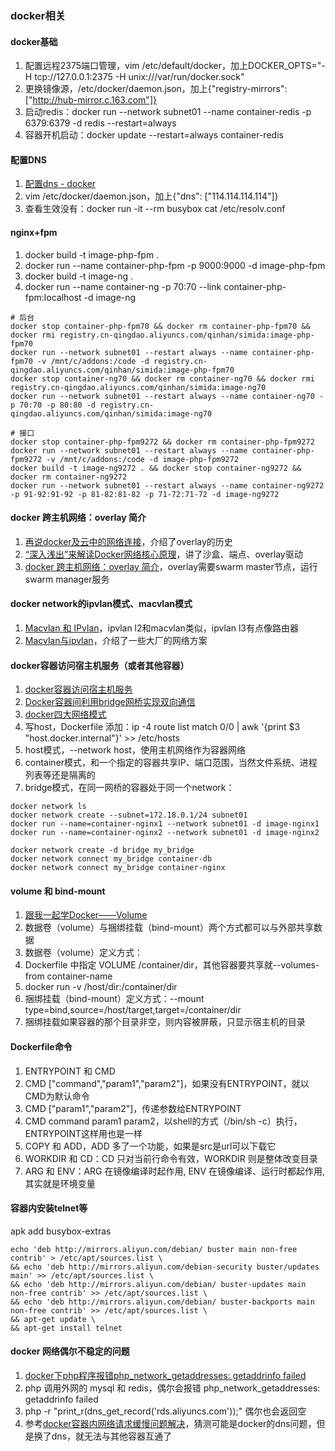 ### docker相关

#### docker基础
1. 配置远程2375端口管理，vim /etc/default/docker，加上DOCKER_OPTS="-H tcp://127.0.0.1:2375 -H unix:///var/run/docker.sock"
1. 更换镜像源，/etc/docker/daemon.json，加上{"registry-mirrors": ["http://hub-mirror.c.163.com"]}
1. 启动redis：docker run --network subnet01 --name container-redis -p 6379:6379 -d redis --restart=always
1. 容器开机启动：docker update --restart=always container-redis

#### 配置DNS
1. [配置dns - docker](https://yeasy.gitbook.io/docker_practice/network/dns)
1. vim /etc/docker/daemon.json，加上{"dns": ["114.114.114.114"]}
1. 查看生效没有：docker run -it --rm busybox cat /etc/resolv.conf

#### nginx+fpm
1. docker build -t image-php-fpm .
1. docker run --name container-php-fpm -p 9000:9000 -d image-php-fpm
1. docker build -t image-ng .
1. docker run --name container-ng -p 70:70 --link container-php-fpm:localhost -d image-ng

```
# 后台
docker stop container-php-fpm70 && docker rm container-php-fpm70 && docker rmi registry.cn-qingdao.aliyuncs.com/qinhan/simida:image-php-fpm70
docker run --network subnet01 --restart always --name container-php-fpm70 -v /mnt/c/addons:/code -d registry.cn-qingdao.aliyuncs.com/qinhan/simida:image-php-fpm70
docker stop container-ng70 && docker rm container-ng70 && docker rmi registry.cn-qingdao.aliyuncs.com/qinhan/simida:image-ng70
docker run --network subnet01 --restart always --name container-ng70 -p 70:70 -p 80:80 -d registry.cn-qingdao.aliyuncs.com/qinhan/simida:image-ng70

# 接口
docker stop container-php-fpm9272 && docker rm container-php-fpm9272
docker run --network subnet01 --restart always --name container-php-fpm9272 -v /mnt/c/addons:/code -d image-php-fpm9272
docker build -t image-ng9272 . && docker stop container-ng9272 && docker rm container-ng9272
docker run --network subnet01 --restart always --name container-ng9272 -p 91-92:91-92 -p 81-82:81-82 -p 71-72:71-72 -d image-ng9272
```

#### docker 跨主机网络：overlay 简介
1. [再说docker及云中的网络连接](https://ying-zhang.github.io/cloud/2016/vm-net-2/)，介绍了overlay的历史
1. [“深入浅出”来解读Docker网络核心原理](https://blog.51cto.com/ganbing/2087598)，讲了沙盒、端点、overlay驱动
1. [docker 跨主机网络：overlay 简介](https://cizixs.com/2016/06/13/docker-overlay-network/)，overlay需要swarm master节点，运行swarm manager服务

#### docker network的ipvlan模式、macvlan模式
1. [Macvlan 和 IPvlan](https://www.cnblogs.com/menkeyi/p/11374023.html)，ipvlan l2和macvlan类似，ipvlan l3有点像路由器
1. [Macvlan与ipvlan](https://xiazemin.github.io/MyBlog/docker/2019/07/11/ipvlan.html)，介绍了一些大厂的网络方案

#### docker容器访问宿主机服务（或者其他容器）
1. [docker容器访问宿主机服务](https://blog.csdn.net/qq_38403662/article/details/102555888)
1. [Docker容器间利用bridge网桥实现双向通信](https://www.cnblogs.com/zouzou-busy/p/12148825.html)
1. [docker四大网络模式](https://lgzblog.com/2020/04/23/docker%E5%9B%9B%E5%A4%A7%E7%BD%91%E7%BB%9C%E6%A8%A1%E5%BC%8F/)
1. 写host，Dockerfile 添加：ip -4 route list match 0/0 | awk '{print $3 "host.docker.internal"}' >> /etc/hosts
1. host模式，--network host，使用主机网络作为容器网络
1. container模式，和一个指定的容器共享IP、端口范围，当然文件系统、进程列表等还是隔离的
1. bridge模式，在同一网桥的容器处于同一个network：

```
docker network ls
docker network create --subnet=172.18.0.1/24 subnet01
docker run --name=container-nginx1 --network subnet01 -d image-nginx1
docker run --name=container-nginx2 --network subnet01 -d image-nginx2

docker network create -d bridge my_bridge
docker network connect my_bridge container-db
docker network connect my_bridge container-nginx
```

#### volume 和 bind-mount
1. [跟我一起学Docker——Volume](https://www.binss.me/blog/learn-docker-with-me-about-volume/)
1. 数据卷（volume）与捆绑挂载（bind-mount）两个方式都可以与外部共享数据
1. 数据卷（volume）定义方式：
  1. Dockerfile 中指定 VOLUME /container/dir，其他容器要共享就--volumes-from container-name
  1. docker run -v /host/dir:/container/dir
1. 捆绑挂载（bind-mount）定义方式：--mount type=bind,source=/host/target,target=/container/dir
1. 捆绑挂载如果容器的那个目录非空，则内容被屏蔽，只显示宿主机的目录

#### Dockerfile命令
1. ENTRYPOINT 和 CMD
  1. CMD ["command","param1","param2"]，如果没有ENTRYPOINT，就以CMD为默认命令
  1. CMD ["param1","param2"]，传递参数给ENTRYPOINT
  1. CMD command param1 param2，以shell的方式（/bin/sh -c）执行，ENTRYPOINT这样用也是一样
1. COPY 和 ADD，ADD 多了一个功能，如果是src是url可以下载它
1. WORKDIR 和 CD：CD 只对当前行命令有效，WORKDIR 则是整体改变目录
1. ARG 和 ENV：ARG 在镜像编译时起作用, ENV 在镜像编译、运行时都起作用, 其实就是环境变量

#### 容器内安装telnet等
apk add busybox-extras

```
echo 'deb http://mirrors.aliyun.com/debian/ buster main non-free contrib' > /etc/apt/sources.list \
&& echo 'deb http://mirrors.aliyun.com/debian-security buster/updates main' >> /etc/apt/sources.list \
&& echo 'deb http://mirrors.aliyun.com/debian/ buster-updates main non-free contrib' >> /etc/apt/sources.list \
&& echo 'deb http://mirrors.aliyun.com/debian/ buster-backports main non-free contrib' >> /etc/apt/sources.list \
&& apt-get update \
&& apt-get install telnet
```

#### docker 网络偶尔不稳定的问题
1. [docker下php程序报错php_network_getaddresses: getaddrinfo failed](https://learnku.com/laravel/t/49314)
1. php 调用外网的 mysql 和 redis，偶尔会报错 php_network_getaddresses: getaddrinfo failed
1. php -r "print_r(dns_get_record('rds.aliyuncs.com'));" 偶尔也会返回空
1. 参考[docker容器内网络请求缓慢问题解决](https://blog.csdn.net/embbnux/article/details/52771097)，猜测可能是docker的dns问题，但是换了dns，就无法与其他容器互通了
